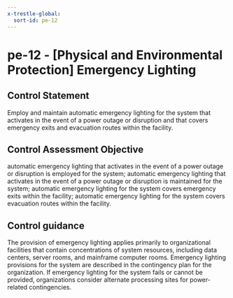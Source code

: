 ```yaml
---
x-trestle-global:
  sort-id: pe-12
---
```


# pe-12 - \[Physical and Environmental Protection\] Emergency Lighting

## Control Statement

Employ and maintain automatic emergency lighting for the system that activates in the event of a power outage or disruption and that covers emergency exits and evacuation routes within the facility.

## Control Assessment Objective

automatic emergency lighting that activates in the event of a power outage or disruption is employed for the system;
automatic emergency lighting that activates in the event of a power outage or disruption is maintained for the system;
automatic emergency lighting for the system covers emergency exits within the facility;
automatic emergency lighting for the system covers evacuation routes within the facility.

## Control guidance

The provision of emergency lighting applies primarily to organizational facilities that contain concentrations of system resources, including data centers, server rooms, and mainframe computer rooms. Emergency lighting provisions for the system are described in the contingency plan for the organization. If emergency lighting for the system fails or cannot be provided, organizations consider alternate processing sites for power-related contingencies.
